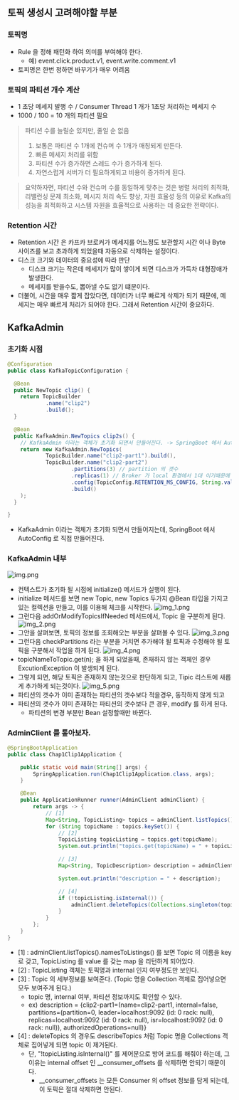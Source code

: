 ## 토픽 생성시 고려해야할 부분

### 토픽명
- Rule 을 정해 패턴화 하여 의미를 부여해야 한다.
  - 예) event.click.product.v1, event.write.comment.v1
- 토피명은 한번 정하면 바꾸기가 매우 어려움

### 토픽의 파티션 개수 계산
- 1 초당 메세지 발행 수 / Consumer Thread 1 개가 1초당 처리하는 메세지 수
- 1000 / 100 = 10 개의 파티션 필요
> 파티션 수를 늘릴순 있지만, 줄일 순 없음 <br/>
> 1. 보통은 파티션 수 1개에 컨슈머 수 1개가 매칭되게 만든다. <br/>
> 2. 빠른 메세지 처리를 위함
> 3. 파티션 수가 증가하면 스레드 수가 증가하게 된다.
> 4. 자연스럽게 서버가 더 필요하게되고 비용이 증가하게 된다. <br/>

> 요약하자면, 파티션 수와 컨슈머 수를 동일하게 맞추는 것은 병렬 처리의 최적화, 리밸런싱 문제 최소화, 메시지 처리 속도 향상, 자원 효율성 등의 이유로 Kafka의 성능을 최적화하고 시스템 자원을 효율적으로 사용하는 데 중요한 전략이다.

### Retention 시간
- Retention 시간 은 카프카 브로커가 메세지를 어느정도 보관할지 시간 이나 Byte 사이즈를 보고 초과하게 되었을때 자동으로 삭제하는 설정이다.  
- 디스크 크기와 데이터의 중요성에 따라 판단
  - 디스크 크기는 작은데 메세지가 많이 쌓이게 되면 디스크가 가득차 대형장애가 발생한다.
  - 메세지를 받을수도, 뽑아낼 수도 없기 떄문이다.
- 더불어, 시간을 매우 짧게 잡았다면, 데이터가 너무 빠르게 삭제가 되기 때문에, 메세지는 매우 빠르게 처리가 되어야 한다. 그래서 Retention 시간이 중요하다.

## KafkaAdmin

### 초기화 시점
```java
@Configuration
public class KafkaTopicConfiguration {

  @Bean
  public NewTopic clip() {
    return TopicBuilder
            .name("clip2")
            .build();
  }

  @Bean
  public KafkaAdmin.NewTopics clip2s() {
    // KafkaAdmin 이라는 객체가 초기화 되면서 만들어진다. -> SpringBoot 에서 AutoConfig 로 직접 만들어진다.
    return new KafkaAdmin.NewTopics(
            TopicBuilder.name("clip2-part1").build(),
            TopicBuilder.name("clip2-part2")
                    .partitions(3) // partition 의 갯수
                    .replicas(1) // Broker 가 local 환경에서 1대 이기때문에 1로 설정
                    .config(TopicConfig.RETENTION_MS_CONFIG, String.valueOf(1000 * 60 * 60)) // 1 시간의 Retention Time 을 갖는 Topic
                    .build()
    );
  }

}

```

- KafkaAdmin 이라는 객체가 초기화 되면서 만들어지는데, SpringBoot 에서 AutoConfig 로 직접 만들어진다.

### KafkaAdmin 내부
![img.png](img.png)
- 컨텍스트가 초기화 될 시점에 initialize() 메서드가 실행이 된다.
- initialize 메서드를 보면 new Topic, new Topics 두가지 @Bean 타입을 가지고 있는 컬렉션을 만들고, 이를 이용해 체크를 시작한다.
![img_1.png](img_1.png)
- 그런다음 addOrModifyTopicsIfNeeded 메서드에서, Topic 을 구분하게 된다.
![img_2.png](img_2.png)
- 그안을 살펴보면, 토픽의 정보를 조회해오는 부분을 살펴볼 수 있다.
![img_3.png](img_3.png)
- 그런다음 checkPartitions 라는 부분을 거치면 추가해야 될 토픽과 수정해야 될 토픽을 구분해서 작업을 하게 된다.
![img_4.png](img_4.png)
- topicNameToTopic.get(n); 을 하게 되었을때, 존재하지 않는 객체인 경우 ExcutionException 이 발생되게 된다.
- 그렇게 되면, 해당 토픽은 존재하지 않는것으로 판단하게 되고, Tipic 리스트에 새롭게 추가하게 되는것이다.
![img_5.png](img_5.png)
- 파티션의 갯수가 이미 존재하는 파티션의 갯수보다 적을경우, 동작하지 않게 되고
- 파티션의 갯수가 이미 존재하는 파티션의 갯수보다 큰 경우, modify 를 하게 된다.
  - 파티션의 변경 부분만 Bean 설정할때만 바뀐다.


### AdminClient 를 톺아보자.
```java
@SpringBootApplication
public class Chap1Clip1Application {

    public static void main(String[] args) {
        SpringApplication.run(Chap1Clip1Application.class, args);
    }

    @Bean
    public ApplicationRunner runner(AdminClient adminClient) {
        return args -> {
            // [1] 
            Map<String, TopicListing> topics = adminClient.listTopics().namesToListings().get();
            for (String topicName : topics.keySet()) {
                // [2]
                TopicListing topicListing = topics.get(topicName);
                System.out.println("topics.get(topicName) = " + topicListing);

                // [3]
                Map<String, TopicDescription> description = adminClient.describeTopics(Collections.singleton(topicName)).all().get();

                System.out.println("description = " + description);

                // [4]
                if (!topicListing.isInternal()) {
                    adminClient.deleteTopics(Collections.singleton(topicName));
                }
            }
        };
    }
}
```
- [1] : adminClient.listTopics().namesToListings() 를 보면 Topic 의 이름을 key 로 갖고, TopicListing 를 value 를 갖는 map 을 리턴하게 되어있다.
- [2] : TopicListing 객체는 토픽명과 internal 인지 여부정도만 보인다.
- [3] : Topic 의 세부정보를 보여준다. (Topic 명을 Collection 객체로 집어넣으면 모두 보여주게 된다.) 
  - topic 명, internal 여부, 파티션 정보까지도 확인할 수 있다.
  - ex) description = {clip2-part1=(name=clip2-part1, internal=false, partitions=(partition=0, leader=localhost:9092 (id: 0 rack: null), replicas=localhost:9092 (id: 0 rack: null), isr=localhost:9092 (id: 0 rack: null)), authorizedOperations=null)}
- [4] : deleteTopics 의 경우도 describeTopics 처럼 Topic 명을 Collections 객체로 집어넣게 되면 topic 이 제거된다.
  - 단, "!topicListing.isInternal()" 를 제어문으로 방어 코드를 해줘야 하는데, 그 이유는 internal offset 인 __consumer_offsets 를 삭제하면 안되기 때문이다.
    - __consumer_offsets 는 모든 Consumer 의 offset 정보를 담게 되는데, 이 토픽은 절대 삭제하면 안된다.

